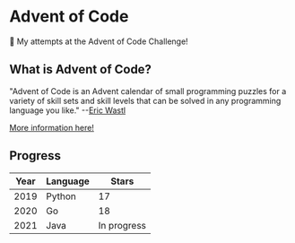 # Advent of Code
🎄 My attempts at the Advent of Code Challenge!

## What is Advent of Code?
"Advent of Code is an Advent calendar of small programming puzzles for a variety of skill sets and skill levels that can be solved in any programming language you like." 
--[Eric Wastl](https://twitter.com/ericwastl)

[More information here!](https://adventofcode.com/2021/about)

## Progress
|Year|Language|Stars|
|--|--|--|
|2019|Python|17|
|2020|Go|18|
|2021|Java|In progress|
